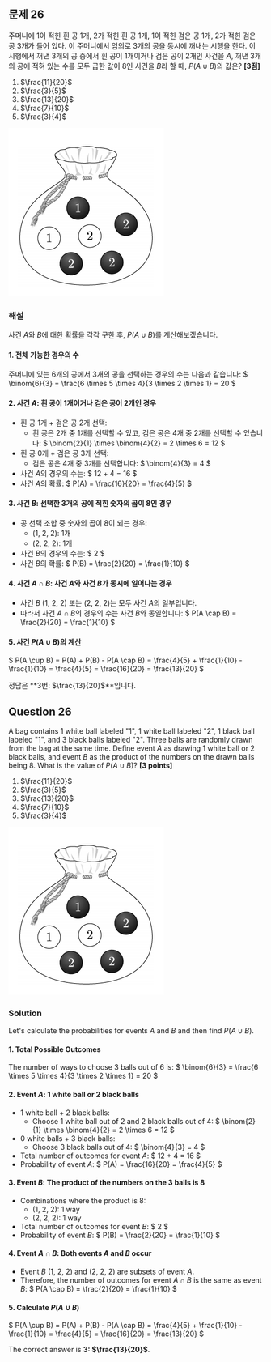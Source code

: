 ## 문제 26  
주머니에 1이 적힌 흰 공 1개, 2가 적힌 흰 공 1개, 1이 적힌 검은 공 1개, 2가 적힌 검은 공 3개가 들어 있다. 이 주머니에서 임의로 3개의 공을 동시에 꺼내는 시행을 한다. 이 시행에서 꺼낸 3개의 공 중에서 흰 공이 1개이거나 검은 공이 2개인 사건을 $A$, 꺼낸 3개의 공에 적혀 있는 수를 모두 곱한 값이 8인 사건을 $B$라 할 때, $P(A \cup B)$의 값은? **[3점]**

1. $\frac{11}{20}$  
2. $\frac{3}{5}$  
3. $\frac{13}{20}$  
4. $\frac{7}{10}$  
5. $\frac{3}{4}$  

![A_26](../Images/A_26.png)

### 해설  
사건 $A$와 $B$에 대한 확률을 각각 구한 후, $P(A \cup B)$를 계산해보겠습니다.

#### 1. 전체 가능한 경우의 수
주머니에 있는 6개의 공에서 3개의 공을 선택하는 경우의 수는 다음과 같습니다:
$
\binom{6}{3} = \frac{6 \times 5 \times 4}{3 \times 2 \times 1} = 20
$

#### 2. 사건 $A$: 흰 공이 1개이거나 검은 공이 2개인 경우
- 흰 공 1개 + 검은 공 2개 선택: 
  - 흰 공은 2개 중 1개를 선택할 수 있고, 검은 공은 4개 중 2개를 선택할 수 있습니다:
  $
  \binom{2}{1} \times \binom{4}{2} = 2 \times 6 = 12
  $
- 흰 공 0개 + 검은 공 3개 선택:
  - 검은 공은 4개 중 3개를 선택합니다:
  $
  \binom{4}{3} = 4
  $
- 사건 $A$의 경우의 수는:
  $
  12 + 4 = 16
  $
- 사건 $A$의 확률:
  $
  P(A) = \frac{16}{20} = \frac{4}{5}
  $

#### 3. 사건 $B$: 선택한 3개의 공에 적힌 숫자의 곱이 8인 경우
- 공 선택 조합 중 숫자의 곱이 8이 되는 경우:
  - (1, 2, 2): 1개
  - (2, 2, 2): 1개
- 사건 $B$의 경우의 수는:
  $
  2
  $
- 사건 $B$의 확률:
  $
  P(B) = \frac{2}{20} = \frac{1}{10}
  $

#### 4. 사건 $A \cap B$: 사건 $A$와 사건 $B$가 동시에 일어나는 경우
- 사건 $B$ (1, 2, 2) 또는 (2, 2, 2)는 모두 사건 $A$의 일부입니다.
- 따라서 사건 $A \cap B$의 경우의 수는 사건 $B$와 동일합니다:
  $
  P(A \cap B) = \frac{2}{20} = \frac{1}{10}
  $

#### 5. 사건 $P(A \cup B)$의 계산
$
P(A \cup B) = P(A) + P(B) - P(A \cap B) = \frac{4}{5} + \frac{1}{10} - \frac{1}{10} = \frac{4}{5} = \frac{16}{20} = \frac{13}{20}
$

정답은 **3번: $\frac{13}{20}$**입니다.

## Question 26  
A bag contains 1 white ball labeled "1", 1 white ball labeled "2", 1 black ball labeled "1", and 3 black balls labeled "2". Three balls are randomly drawn from the bag at the same time. Define event $A$ as drawing 1 white ball or 2 black balls, and event $B$ as the product of the numbers on the drawn balls being 8. What is the value of $P(A \cup B)$? **[3 points]**

1. $\frac{11}{20}$  
2. $\frac{3}{5}$  
3. $\frac{13}{20}$  
4. $\frac{7}{10}$  
5. $\frac{3}{4}$  

![A_26](../Images/A_26.png)
### Solution  
Let's calculate the probabilities for events $A$ and $B$ and then find $P(A \cup B)$.

#### 1. Total Possible Outcomes
The number of ways to choose 3 balls out of 6 is:
$
\binom{6}{3} = \frac{6 \times 5 \times 4}{3 \times 2 \times 1} = 20
$

#### 2. Event $A$: 1 white ball or 2 black balls
- 1 white ball + 2 black balls:
  - Choose 1 white ball out of 2 and 2 black balls out of 4:
  $
  \binom{2}{1} \times \binom{4}{2} = 2 \times 6 = 12
  $
- 0 white balls + 3 black balls:
  - Choose 3 black balls out of 4:
  $
  \binom{4}{3} = 4
  $
- Total number of outcomes for event $A$:
  $
  12 + 4 = 16
  $
- Probability of event $A$:
  $
  P(A) = \frac{16}{20} = \frac{4}{5}
  $

#### 3. Event $B$: The product of the numbers on the 3 balls is 8
- Combinations where the product is 8:
  - (1, 2, 2): 1 way
  - (2, 2, 2): 1 way
- Total number of outcomes for event $B$:
  $
  2
  $
- Probability of event $B$:
  $
  P(B) = \frac{2}{20} = \frac{1}{10}
  $

#### 4. Event $A \cap B$: Both events $A$ and $B$ occur
- Event $B$ (1, 2, 2) and (2, 2, 2) are subsets of event $A$.
- Therefore, the number of outcomes for event $A \cap B$ is the same as event $B$:
  $
  P(A \cap B) = \frac{2}{20} = \frac{1}{10}
  $

#### 5. Calculate $P(A \cup B)$
$
P(A \cup B) = P(A) + P(B) - P(A \cap B) = \frac{4}{5} + \frac{1}{10} - \frac{1}{10} = \frac{4}{5} = \frac{16}{20} = \frac{13}{20}
$

The correct answer is **3: $\frac{13}{20}$**.
